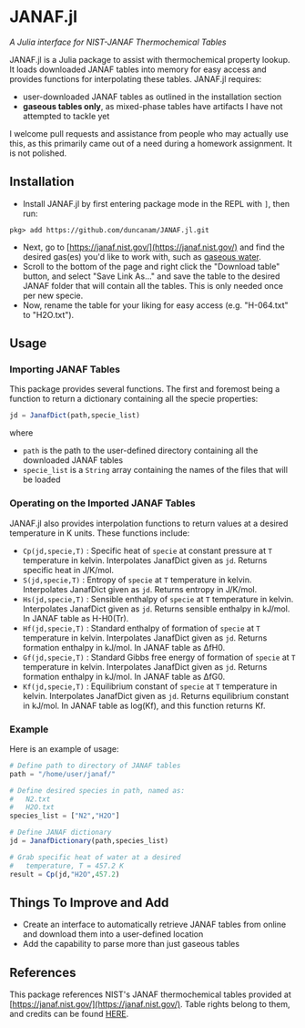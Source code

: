 # JANAF.jl
*A Julia interface for NIST-JANAF Thermochemical Tables*

JANAF.jl is a Julia package to assist with thermochemical property lookup. It loads downloaded JANAF tables into memory for easy access and provides functions for interpolating these tables. JANAF.jl requires:
* user-downloaded JANAF tables as outlined in the installation section
* **gaseous tables only**, as mixed-phase tables have artifacts I have not attempted to tackle yet

I welcome pull requests and assistance from people who may actually use this, as this primarily came out of a need during a homework assignment. It is not polished. 

## Installation 
* Install JANAF.jl by first entering package mode in the REPL with `]`, then run:
```julia-repl
pkg> add https://github.com/duncanam/JANAF.jl.git
```
* Next, go to [https://janaf.nist.gov/](https://janaf.nist.gov/) and find the desired gas(es) you'd like to work with, such as [gaseous water](https://janaf.nist.gov/tables/H-064.html). 
* Scroll to the bottom of the page and right click the "Download table" button, and select "Save Link As..." and save the table to the desired JANAF folder that will contain all the tables. This is only needed once per new specie. 
* Now, rename the table for your liking for easy access (e.g. "H-064.txt" to "H2O.txt"). 

## Usage

### Importing JANAF Tables
This package provides several functions. The first and foremost being a function to return a dictionary containing all the specie properties:
```julia
jd = JanafDict(path,specie_list)
```
where 
* `path` is the path to the user-defined directory containing all the downloaded JANAF tables 
* `specie_list` is a `String` array containing the names of the files that will be loaded 

### Operating on the Imported JANAF Tables
JANAF.jl also provides interpolation functions to return values at a desired temperature in K units. These functions include:
* `Cp(jd,specie,T)` : Specific heat of `specie` at constant pressure at `T` temperature in kelvin. Interpolates JanafDict given as `jd`. Returns specific heat in J/K/mol.
* `S(jd,specie,T)` : Entropy of `specie` at `T` temperature in kelvin. Interpolates JanafDict given as `jd`. Returns entropy in J/K/mol.
* `Hs(jd,specie,T)` : Sensible enthalpy of `specie` at `T` temperature in kelvin. Interpolates JanafDict given as `jd`. Returns sensible enthalpy in kJ/mol. In JANAF table as H-H0(Tr). 
* `Hf(jd,specie,T)` : Standard enthalpy of formation of `specie` at `T` temperature in kelvin. Interpolates  JanafDict given as `jd`. Returns formation enthalpy in kJ/mol. In JANAF table as ΔfH0.
* `Gf(jd,specie,T)` : Standard Gibbs free energy of formation of `specie` at `T` temperature in kelvin. Interpolates JanafDict given as `jd`. Returns formation enthalpy in kJ/mol. In JANAF table as ΔfG0.
* `Kf(jd,specie,T)` : Equilibrium constant of `specie` at `T` temperature in kelvin. Interpolates JanafDict given as `jd`. Returns equilibrium constant in kJ/mol. In JANAF table as log(Kf), and this function returns Kf. 

### Example
Here is an example of usage:
```julia
# Define path to directory of JANAF tables
path = "/home/user/janaf/"

# Define desired species in path, named as:
#   N2.txt
#   H2O.txt
species_list = ["N2","H2O"]

# Define JANAF dictionary 
jd = JanafDictionary(path,species_list)

# Grab specific heat of water at a desired
#   temperature, T = 457.2 K
result = Cp(jd,"H2O",457.2)
```

## Things To Improve and Add
* Create an interface to automatically retrieve JANAF tables from online and download them into a user-defined location
* Add the capability to parse more than just gaseous tables

## References 
This package references NIST's JANAF thermochemical tables provided at [https://janaf.nist.gov/](https://janaf.nist.gov/). Table rights belong to them, and credits can be found [HERE](https://janaf.nist.gov/janbanr.html).
